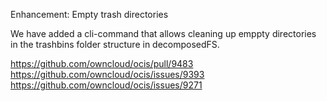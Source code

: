 Enhancement: Empty trash directories

We have added a cli-command that allows cleaning up emppty directories in the trashbins folder structure in decomposedFS.

https://github.com/owncloud/ocis/pull/9483
https://github.com/owncloud/ocis/issues/9393
https://github.com/owncloud/ocis/issues/9271
